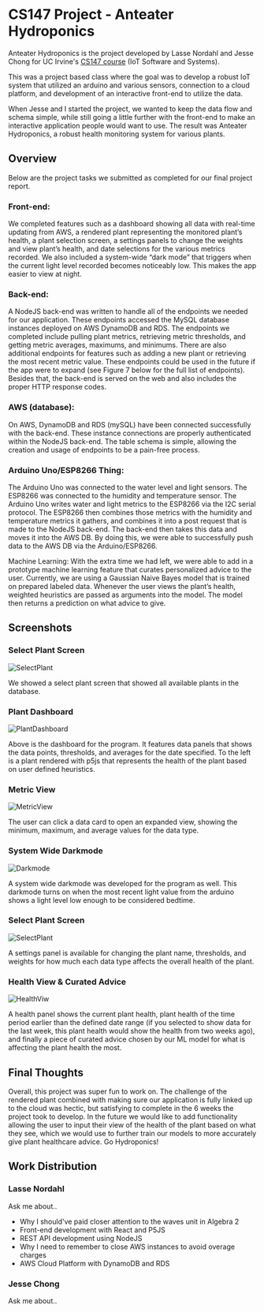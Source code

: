# CS147 Project - Anteater Hydroponics

Anteater Hydroponics is the project developed by Lasse Nordahl and Jesse Chong for UC Irvine's [CS147 course](http://catalogue.uci.edu/allcourses/compsci/) (IoT Software and Systems).

This was a project based class where the goal was to develop a robust IoT system that utilized an arduino and various sensors, connection to a cloud platform, and development of an interactive front-end to utilize the data.

When Jesse and I started the project, we wanted to keep the data flow and schema simple, while still going a little further with the front-end to make an interactive application people would want to use. The result was Anteater Hydroponics, a robust health monitoring system for various plants.

## Overview

Below are the project tasks we submitted as completed for our final project report.

### Front-end:
We completed features such as a dashboard showing all data with real-time updating from AWS, a rendered plant representing the monitored plant’s health, a plant selection screen, a settings panels to change the weights and view plant’s health, and date selections for the various metrics recorded. We also included a system-wide “dark mode” that triggers when the current light level recorded becomes noticeably low. This makes the app easier to view at night. 

### Back-end:
A NodeJS back-end was written to handle all of the endpoints we needed for our application. These endpoints accessed the MySQL database instances deployed on AWS DynamoDB and RDS. The endpoints we completed include pulling plant metrics, retrieving metric thresholds, and getting metric averages, maximums, and minimums. There are also additional endpoints for features such as adding a new plant or retrieving the most recent metric value. These endpoints could be used in the future if the app were to expand (see Figure 7 below for the full list of endpoints). Besides that, the back-end is served on the web and also includes the proper HTTP response codes.

### AWS (database):
On AWS, DynamoDB and RDS (mySQL) have been connected successfully with the back-end. These instance connections are properly authenticated within the NodeJS back-end. The table schema is simple, allowing the creation and usage of endpoints to be a pain-free process.

### Arduino Uno/ESP8266 Thing:
The Arduino Uno was connected to the water level and light sensors. The ESP8266 was connected to the humidity and temperature sensor. The Arduino Uno writes water and light metrics to the ESP8266 via the I2C serial protocol. The ESP8266 then combines those metrics with the humidity and temperature metrics it gathers, and combines it into a post request that is made to the NodeJS back-end. The back-end then takes this data and moves it into the AWS DB. By doing this, we were able to successfully push data to the AWS DB via the Arduino/ESP8266.

Machine Learning:
With the extra time we had left, we were able to add in a prototype machine learning feature that curates personalized advice to the user. Currently, we are using a Gaussian Naive Bayes model that is trained on prepared labeled data. Whenever the user views the plant’s health, weighted heuristics are passed as arguments into the model. The model then returns a prediction on what advice to give.

## Screenshots

### Select Plant Screen
![SelectPlant](https://user-images.githubusercontent.com/13127625/70379590-7fdc2c80-18e3-11ea-97b7-d0a308a331ca.png)

We showed a select plant screen that showed all available plants in the database.

### Plant Dashboard
![PlantDashboard](https://user-images.githubusercontent.com/13127625/70379600-92eefc80-18e3-11ea-8891-d19285089f47.png)

Above is the dashboard for the program. It features data panels that shows the data points, thresholds, and averages for the date specified. To the left is a plant rendered with p5js that represents the health of the plant based on user defined heuristics.

### Metric View
![MetricView](https://user-images.githubusercontent.com/13127625/70379610-aac68080-18e3-11ea-8647-1d8e3ffe1a0f.png)

The user can click a data card to open an expanded view, showing the minimum, maximum, and average values for the data type.

### System Wide Darkmode
![Darkmode](https://user-images.githubusercontent.com/13127625/70379632-eeb98580-18e3-11ea-85ad-e6ab90efeda2.png)

A system wide darkmode was developed for the program as well. This darkmode turns on when the most recent light value from the arduino shows a light level low enough to be considered bedtime.

### Select Plant Screen
![SelectPlant](https://user-images.githubusercontent.com/13127625/70379640-fbd67480-18e3-11ea-8cf4-062a42fb8149.png)

A settings panel is available for changing the plant name, thresholds, and weights for how much each data type affects the overall health of the plant.


### Health View & Curated Advice
![HealthViw](https://user-images.githubusercontent.com/13127625/70379621-c2056e00-18e3-11ea-92e7-d2c9d67425d1.png)

A health panel shows the current plant health, plant health of the time period earlier than the defined date range (if you selected to show data for the last week, this plant health would show the health from two weeks ago), and finally a piece of curated advice chosen by our ML model for what is affecting the plant health the most.

## Final Thoughts

Overall, this project was super fun to work on. The challenge of the rendered plant combined with making sure our application is fully linked up to the cloud was hectic, but satisfying to complete in the 6 weeks the project took to develop. In the future we would like to add functionality allowing the user to input their view of the health of the plant based on what they see, which we would use to further train our models to more accurately give plant healthcare advice. Go Hydroponics!

## Work Distribution

### Lasse Nordahl
Ask me about..
* Why I should've paid closer attention to the waves unit in Algebra 2
* Front-end development with React and P5JS
* REST API development using NodeJS
* Why I need to remember to close AWS instances to avoid overage charges
* AWS Cloud Platform with DynamoDB and RDS
  
### Jesse Chong

Ask me about..

